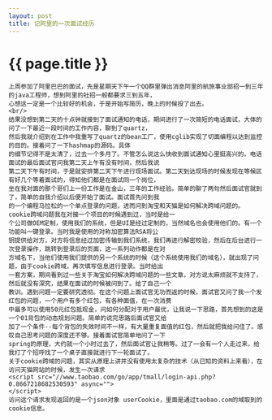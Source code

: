 ```yaml
---
layout: post
title: 记阿里的一次面试经历
---
```


{{ page.title }}
================

	上周参加了阿里巴巴的面试，先是星期天下午一个QQ群里弹出消息阿里的航旅事业部招一到三年的java工程师，想到阿里的社招一般都要求三到五年，
	心想这一定是一个比较好的机会，于是开始写简历，晚上的时候投了出去。
	<br/>
	结果没想到第二天的十点钟就接到了面试通知的电话，期间进行了一次简短的电话面试，大体的问了一下最近一段时间的工作内容，聊到了quartz，
	然后我就介绍到在工作中我重写了quartz的bean工厂，使用cglib实现了切面编程以达到监控的目的。接着问了一下hashmap的源码。具体
	的细节记得不是太清了，过去一个多月了。不管怎么说这么快收到面试通知心里挺高兴的。电话面试的最后面试官问我第二天上午有没有时间，然后我说
	第二天下午有时间，于是就安排第二天下午进行现场面试。第二天到达现场的时候发现在等候区有好几个等着面试的，得知他们都是在面试同一个岗位，
	坐在我对面的那个哥们上一份工作是在金山，三年的工作经验。简单的聊了两句然后面试官就到了，简单的自我介绍以后便开始了面试。面试首先问到我
	的一个编程马拉松的一个单点登录的问题，进而问到淘宝和天猫是如何解决跨域问题的。cookie跨域问题我在对接一个项目的时候遇到过，当时是给一
	个公司做OEM定制，使用我们的系统，但是UI是经过定制的，当然域名也会使用他们的。有一个功能叫一键登录。当时我是使用的对称加密算法RSA将公
	钥提供给对方，对方将信息经过加密传输到我们系统，我们再进行解密校验，然后在后台进行一次登录操作，跳转到登录后的页面，这一系列动作都是在对
	方域名下，当他们使用我们提供的另一个系统的时候（这个系统使用我们的域名），就出现了问题，由于cookie跨域，再次填写信息进行登录。当时给出
	一套方案，期间看到过一些关于淘宝如何解决跨域问题的一些文章，对方说太麻烦就不支持了，然后就没有深究，结果在面试的时候被问到了。给了自己一个
	教训。遇到问题一定要研究透彻。在这个问题上面试官无功而返的时候，面试官又问了我一个发红包的问题，一个用户有多个红包，有各种面值，在一次消费
	中最多可以使用50元红包抵现金，问如何分配对于用户最优，让我说一下思路，首先想到的这是一个01背包的动态规划问题。简单的说完思路后面试官又给
	加了一个条件--每个背包的失效时间不一样，有大量重复面值的红包，然后就把我给问住了。感叹自己思考问题的深度还不够。接着面试官简单地问了一下
	spring的原理，大约就一个小时过去了，然后面试官让我稍等。过了一会有一个人走过来，给我打了个招呼找了一个桌子直接就进行下一轮面试了。
	关于cookie跨域的问题，其实从原理上讲并没有使用太复杂的技术（从已知的资料上来看），在访问天猫网站的时候，发生一次请求 
	<script src="//www.taobao.com/go/app/tmall/login-api.php?0.8667218682530593" async="">
	</script>
	访问这个请求发现返回的是一个json对象 userCookie，里面是通过taobao.com的域取到的cookie信息。
	
